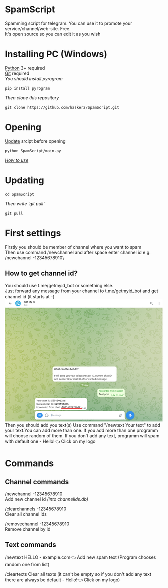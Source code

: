 # SpamScript
Spamming script for telegram. You can use it to promote your service/channel/web-site. Free.\
It's open source so you can edit it as you wish
# Installing PC (Windows)
[Python](https://www.python.org/downloads/) 3+ required\
[Git](https://git-scm.com/downloads) required\
*You should install pyrogram*

	pip install pyrogram

*Then clone this repository*

	git clone https://github.com/hasker2/SpamScript.git
# Opening
[Update](https://github.com/hasker2/SpamScript/blob/main/README.md#updating) srcipt before opening

	python SpamScript/main.py

*[How to use](https://github.com/hasker2/SpamScript/blob/main/README.md#commands)*
# Updating

	cd SpamScript
	
*Then write 'git pull'*
	
	git pull
# First settings
Firstly you should be member of channel where you want to spam\
Then use command /newchannel and after space enter channel id e.g.\
/newchannel -12345678910\
## How to get channel id?
You should use t.me/getmyid_bot or something else.\
Just forward any message from your channel to t.me/getmyid_bot and get channel id (it starts at -)\
![Id of my test channel whick I created. It should start with dash (-)](https://github.com/hasker2/SpamScript/blob/main/screens/%D0%97%D0%BD%D1%96%D0%BC%D0%BE%D0%BA%20%D0%B5%D0%BA%D1%80%D0%B0%D0%BD%D0%B0%202022-06-20%20154640.png)
Then you should add you text(s)
Use command "/newtext Your text" to add your text.You can add more than one. If you add more than one programm will choose random of them. If you don't add any text, programm will spam with default one - Hello!👈 Click on my logo
# Commands
## Channel commands
/newchannel -12345678910\
Add new channel id *(into channelids.db)*

/clearchannels -12345678910\
Clear all channel ids

/removechannel -12345678910\
Remove channel by id

## Text commands
/newtext HELLO - example.com👈
Add new spam text (Program chooses random one from list)

/cleartexts
Clear all texts (it can't be empty so if you don't add any text there are always be default - Hello!👈 Click on my logo)
